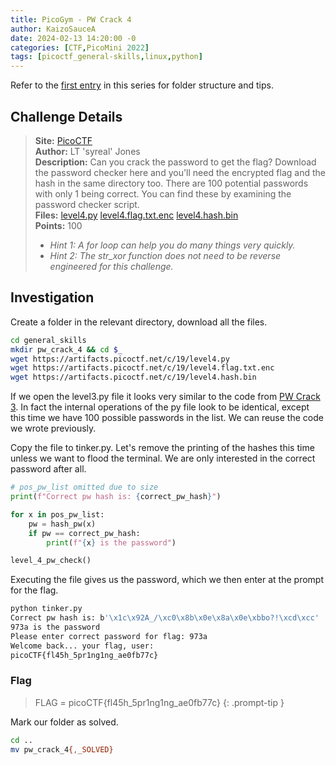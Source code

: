 ```yaml
---
title: PicoGym - PW Crack 4
author: KaizoSauceA
date: 2024-02-13 14:20:00 -0
categories: [CTF,PicoMini 2022]
tags: [picoctf_general-skills,linux,python]
---
```


Refer to the [first entry](../picoctf2021-obedient_cat) in this series for folder structure and tips.

## Challenge Details

> **Site:** [PicoCTF](https://play.picoctf.org/)  
> **Author:** LT 'syreal' Jones  
> **Description:** Can you crack the password to get the flag? Download the password checker here and you'll need the encrypted flag and the hash in the same directory too. There are 100 potential passwords with only 1 being correct. You can find these by examining the password checker script.   
> **Files:** [level4.py](https://artifacts.picoctf.net/c/19/level4.py) [level4.flag.txt.enc](https://artifacts.picoctf.net/c/19/level4.flag.txt.enc) [level4.hash.bin](https://artifacts.picoctf.net/c/19/level4.hash.bin)  
> **Points:** 100  
> * *Hint 1: A for loop can help you do many things very quickly.*  
> * *Hint 2: The str_xor function does not need to be reverse engineered for this challenge.*

## Investigation

Create a folder in the relevant directory, download all the files.

```bash
cd general_skills
mkdir pw_crack_4 && cd $_
wget https://artifacts.picoctf.net/c/19/level4.py
wget https://artifacts.picoctf.net/c/19/level4.flag.txt.enc
wget https://artifacts.picoctf.net/c/19/level4.hash.bin
```

If we open the level3.py file it looks very similar to the code from [PW Crack 3](../picomini2022-pw_crack3). In fact the internal operations of the py file look to be identical, except this time we have 100 possible passwords in the list. We can reuse the code we wrote previously. 

Copy the file to tinker.py. Let's remove the printing of the hashes this time unless we want to flood the terminal. We are only interested in the correct password after all.

```python
# pos_pw_list omitted due to size
print(f"Correct pw hash is: {correct_pw_hash}")

for x in pos_pw_list:
    pw = hash_pw(x)
    if pw == correct_pw_hash:
        print(f"{x} is the password")

level_4_pw_check()
```

Executing the file gives us the password, which we then enter at the prompt for the flag.

```bash
python tinker.py 
Correct pw hash is: b'\x1c\x92A_/\xc0\x8b\x0e\x8a\x0e\xbbo?!\xcd\xcc'
973a is the password
Please enter correct password for flag: 973a     
Welcome back... your flag, user:
picoCTF{fl45h_5pr1ng1ng_ae0fb77c}
```

### Flag

> FLAG = picoCTF{fl45h_5pr1ng1ng_ae0fb77c}
{: .prompt-tip }

Mark our folder as solved.

```bash
cd ..
mv pw_crack_4{,_SOLVED}
```